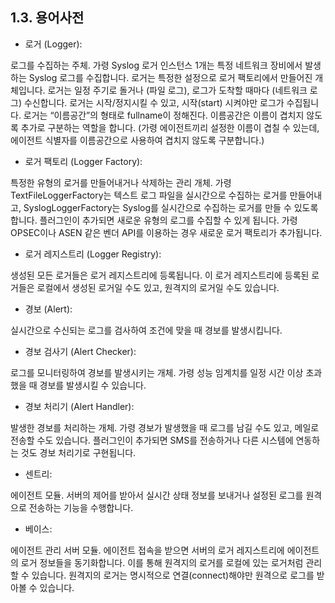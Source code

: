 ## 1.3. 용어사전

* 로거 (Logger):

 로그를 수집하는 주체. 가령 Syslog 로거 인스턴스 1개는 특정 네트워크 장비에서 발생하는 Syslog 로그를 수집합니다. 로거는 특정한 설정으로 로거 팩토리에서 만들어진 개체입니다. 로거는 일정 주기로 돌거나 (파일 로그), 로그가 도착할 때마다 (네트워크 로그) 수신합니다. 로거는 시작/정지시킬 수 있고, 시작(start) 시켜야만 로그가 수집됩니다. 로거는 “이름공간”의 형태로 fullname이 정해진다. 이름공간은 이름이 겹치지 않도록 추가로 구분하는 역할을 합니다. (가령 에이전트끼리 설정한 이름이 겹칠 수 있는데, 에이전트 식별자를 이름공간으로 사용하여 겹치지 않도록 구분합니다.)

* 로거 팩토리 (Logger Factory):

 특정한 유형의 로거를 만들어내거나 삭제하는 관리 개체. 가령 TextFileLoggerFactory는 텍스트 로그 파일을 실시간으로 수집하는 로거를 만들어내고, SyslogLoggerFactory는 Syslog를 실시간으로 수집하는 로거를 만들 수 있도록 합니다. 플러그인이 추가되면 새로운 유형의 로그를 수집할 수 있게 됩니다. 가령 OPSEC이나 ASEN 같은 벤더 API를 이용하는 경우 새로운 로거 팩토리가 추가됩니다.

* 로거 레지스트리 (Logger Registry):

 생성된 모든 로거들은 로거 레지스트리에 등록됩니다. 이 로거 레지스트리에 등록된 로거들은 로컬에서 생성된 로거일 수도 있고, 원격지의 로거일 수도 있습니다.

* 경보 (Alert):

 실시간으로 수신되는 로그를 검사하여 조건에 맞을 때 경보를 발생시킵니다.

* 경보 검사기 (Alert Checker):

 로그를 모니터링하여 경보를 발생시키는 개체. 가령 성능 임계치를 일정 시간 이상 초과했을 때 경보를 발생시킬 수 있습니다.

* 경보 처리기 (Alert Handler):

 발생한 경보를 처리하는 개체. 가령 경보가 발생했을 때 로그를 남길 수도 있고, 메일로 전송할 수도 있습니다. 플러그인이 추가되면 SMS를 전송하거나 다른 시스템에 연동하는 것도 경보 처리기로 구현됩니다.

* 센트리:

 에이전트 모듈. 서버의 제어를 받아서 실시간 상태 정보를 보내거나 설정된 로그를 원격으로 전송하는 기능을 수행합니다.

* 베이스:

 에이전트 관리 서버 모듈. 에이전트 접속을 받으면 서버의 로거 레지스트리에 에이전트의 로거 정보들을 동기화합니다. 이를 통해 원격지의 로거를 로컬에 있는 로거처럼 관리할 수 있습니다. 원격지의 로거는 명시적으로 연결(connect)해야만 원격으로 로그를 받아볼 수 있습니다.


